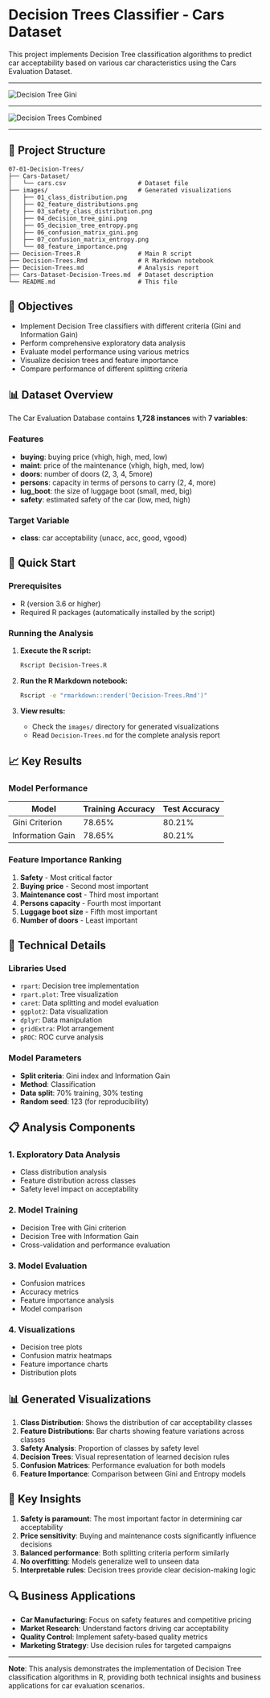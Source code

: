 # Decision Trees Classifier - Cars Dataset

This project implements Decision Tree classification algorithms to predict car acceptability based on various car characteristics using the Cars Evaluation Dataset.

---

![Decision Tree Gini](images/04_decision_tree_gini.png)

---

![Decision Trees Combined](images/decision-trees-combined.png)

---

## 📁 Project Structure

```
07-01-Decision-Trees/
├── Cars-Dataset/
│   └── cars.csv                    # Dataset file
├── images/                         # Generated visualizations
│   ├── 01_class_distribution.png
│   ├── 02_feature_distributions.png
│   ├── 03_safety_class_distribution.png
│   ├── 04_decision_tree_gini.png
│   ├── 05_decision_tree_entropy.png
│   ├── 06_confusion_matrix_gini.png
│   ├── 07_confusion_matrix_entropy.png
│   └── 08_feature_importance.png
├── Decision-Trees.R                # Main R script
├── Decision-Trees.Rmd              # R Markdown notebook
├── Decision-Trees.md               # Analysis report
├── Cars-Dataset-Decision-Trees.md  # Dataset description
└── README.md                       # This file
```

## 🎯 Objectives

- Implement Decision Tree classifiers with different criteria (Gini and Information Gain)
- Perform comprehensive exploratory data analysis
- Evaluate model performance using various metrics
- Visualize decision trees and feature importance
- Compare performance of different splitting criteria

## 📊 Dataset Overview

The Car Evaluation Database contains **1,728 instances** with **7 variables**:

### Features
- **buying**: buying price (vhigh, high, med, low)
- **maint**: price of the maintenance (vhigh, high, med, low)  
- **doors**: number of doors (2, 3, 4, 5more)
- **persons**: capacity in terms of persons to carry (2, 4, more)
- **lug_boot**: the size of luggage boot (small, med, big)
- **safety**: estimated safety of the car (low, med, high)

### Target Variable
- **class**: car acceptability (unacc, acc, good, vgood)

## 🚀 Quick Start

### Prerequisites
- R (version 3.6 or higher)
- Required R packages (automatically installed by the script)

### Running the Analysis

1. **Execute the R script:**
   ```bash
   Rscript Decision-Trees.R
   ```

2. **Run the R Markdown notebook:**
   ```bash
   Rscript -e "rmarkdown::render('Decision-Trees.Rmd')"
   ```

3. **View results:**
   - Check the `images/` directory for generated visualizations
   - Read `Decision-Trees.md` for the complete analysis report

## 📈 Key Results

### Model Performance
| Model | Training Accuracy | Test Accuracy |
|-------|------------------|---------------|
| Gini Criterion | 78.65% | 80.21% |
| Information Gain | 78.65% | 80.21% |

### Feature Importance Ranking
1. **Safety** - Most critical factor
2. **Buying price** - Second most important
3. **Maintenance cost** - Third most important
4. **Persons capacity** - Fourth most important
5. **Luggage boot size** - Fifth most important
6. **Number of doors** - Least important

## 🔧 Technical Details

### Libraries Used
- `rpart`: Decision tree implementation
- `rpart.plot`: Tree visualization
- `caret`: Data splitting and model evaluation
- `ggplot2`: Data visualization
- `dplyr`: Data manipulation
- `gridExtra`: Plot arrangement
- `pROC`: ROC curve analysis

### Model Parameters
- **Split criteria**: Gini index and Information Gain
- **Method**: Classification
- **Data split**: 70% training, 30% testing
- **Random seed**: 123 (for reproducibility)

## 📋 Analysis Components

### 1. Exploratory Data Analysis
- Class distribution analysis
- Feature distribution across classes
- Safety level impact on acceptability

### 2. Model Training
- Decision Tree with Gini criterion
- Decision Tree with Information Gain
- Cross-validation and performance evaluation

### 3. Model Evaluation
- Confusion matrices
- Accuracy metrics
- Feature importance analysis
- Model comparison

### 4. Visualizations
- Decision tree plots
- Confusion matrix heatmaps
- Feature importance charts
- Distribution plots

## 📊 Generated Visualizations

1. **Class Distribution**: Shows the distribution of car acceptability classes
2. **Feature Distributions**: Bar charts showing feature variations across classes
3. **Safety Analysis**: Proportion of classes by safety level
4. **Decision Trees**: Visual representation of learned decision rules
5. **Confusion Matrices**: Performance evaluation for both models
6. **Feature Importance**: Comparison between Gini and Entropy models

## 🎯 Key Insights

1. **Safety is paramount**: The most important factor in determining car acceptability
2. **Price sensitivity**: Buying and maintenance costs significantly influence decisions
3. **Balanced performance**: Both splitting criteria perform similarly
4. **No overfitting**: Models generalize well to unseen data
5. **Interpretable rules**: Decision trees provide clear decision-making logic

## 🔍 Business Applications

- **Car Manufacturing**: Focus on safety features and competitive pricing
- **Market Research**: Understand factors driving car acceptability
- **Quality Control**: Implement safety-based quality metrics
- **Marketing Strategy**: Use decision rules for targeted campaigns

---

**Note**: This analysis demonstrates the implementation of Decision Tree classification algorithms in R, providing both technical insights and business applications for car evaluation scenarios.
